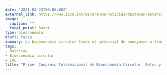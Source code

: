 ```yaml
---
date: "2021-03-23T00:00:00Z"
external_link: https://www.iica.int/es/prensa/noticias/destacan-potencial-de-la-bioeconomia-circular-para-transformar-y-hacer-mas
image:
  caption: ""
  focal_point: Smart
type: bioeconomia
draft: false
summary: La bioeconomía circular tiene el potencial de coadyuvar a transformar los sistemas alimentarios, garantizar la seguridad alimentaria y proteger y preservar los recursos naturales en un escenario global de cambio climático y post COVID-19
tags:
- Noticias
- Bioeconomía circular
- LAC
title: "Primer Congreso Internacional de Bioeconomía Circular, Retos y Oportunidades 2021"
---
```


